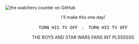 ![the watchers counter on GitHub](https://komarev.com/ghpvc/?username=voughtint)




<p align="center"> i'll make this one day!

<p align="center"> <kbd>TURN HIS TV OFF　⸝　TURN HIS TV OFF</kbd>

<p align="center"> THE BOYS AND STAR WARS FANS INT PLSSSSSS
